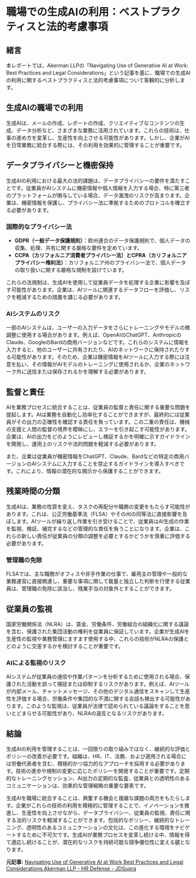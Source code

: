 # 職場での生成AIの利用：ベストプラクティスと法的考慮事項

## 緒言

本レポートでは、Akerman LLPの「Navigating Use of Generative AI at Work: Best Practices and Legal Considerations」という記事を基に、職場での生成AIの利用に関するベストプラクティスと法的考慮事項について客観的に分析します。

## 生成AIの職場での利用

生成AIは、メールの作成、レポートの作成、クリエイティブなコンテンツの生成、データ分析など、さまざまな業務に活用されています。これらの技術は、仕事の進め方を変革し、生産性を向上させる可能性があります。しかし、企業がAIを日常業務に統合する際には、その利用を効果的に管理することが重要です。

## データプライバシーと機密保持

生成AIの利用における最大の法的課題は、データプライバシーの要件を満たすことです。従業員がAIシステムに機密情報や個人情報を入力する場合、特に第三者のプラットフォームが関与している場合、データ漏洩のリスクが高まります。企業は、機密情報を保護し、プライバシー法に準拠するためのプロトコルを確立する必要があります。

### 国際的なプライバシー法

- **GDPR（一般データ保護規則）**：欧州連合のデータ保護規則で、個人データの収集、処理、共有に関する厳格な要件を定めています。
- **CCPA（カリフォルニア消費者プライバシー法）**と**CPRA（カリフォルニアプライバシー権利法）**：カリフォルニア州のプライバシー法で、個人データの取り扱いに関する厳格な規制を設けています。

これらの法規制は、生成AIを使用して従業員データを処理する企業に影響を及ぼす可能性があります。企業は、AIツールに関連するデータフローを評価し、リスクを軽減するための措置を講じる必要があります。

### AIシステムのリスク

一部のAIシステムは、ユーザーの入力データをさらにトレーニングやモデルの微調整に使用する場合があります。例えば、OpenAIのChatGPT、AnthropicのClaude、GoogleのBardの商用バージョンなどです。これらのシステムに情報を入力すると、他のユーザーに共有されたり、AIのネットワークに保持されたりする可能性があります。そのため、企業は機密情報をAIツールに入力する際には注意を払い、その情報がAIモデルのトレーニングに使用されるか、企業のネットワーク外に送信または保存されるかを理解する必要があります。

## 監督と責任

AIを業務プロセスに統合することは、従業員の監督と責任に関する重要な問題を提起します。AIは業務を自動化し効率化することができますが、最終的には従業員がその出力の正確性を確認する責任を負っています。この二重の責任は、機械の支援と人間の監督の境界を曖昧にし、エラーを引き起こす可能性があります。企業は、AIの出力をどのようにレビューし検証するかを明確に示すガイドラインを開発し、運用上のリスクや法的問題を軽減する必要があります。

また、企業は従業員が機密情報をChatGPT、Claude、Bardなどの特定の商用バージョンのAIシステムに入力することを禁止するガイドラインを導入すべきです。これにより、情報の潜在的な開示から保護することができます。

## 残業時間の分類

生成AIは、業務の性質を変え、タスクの再配分や職務の変更をもたらす可能性があります。これは、公正労働基準法（FLSA）やその州の同等法に直接影響を及ぼします。AIツールが繰り返し作業を引き受けることで、従業員はAI生成の作業を監視、検証、補完するなどの管理的な責任を負うことになります。企業は、これらの新しい責任が従業員の分類の調整を必要とするかどうかを慎重に評価する必要があります。

### 管理職の免除

FLSAでは、主な職務がオフィスや非手作業の仕事で、雇用主の管理や一般的な業務運営に直接関連し、重要な事項に関して裁量と独立した判断を行使する従業員は、管理職の免除に該当し、残業手当の対象外とすることができます。

## 従業員の監視

国家労働関係法（NLRA）は、賃金、労働条件、労働組合の組織化に関する議論を含む、保護された集団活動の権利を従業員に保証しています。企業が生成AIを生産性の監視や業務管理にますます使用する中、これらの技術がNLRAの保護とどのように交差するかを検討することが重要です。

### AIによる監視のリスク

AIシステムが従業員の通信や作業パターンを分析するために使用される場合、保護された活動を誤って捕捉または抑制するリスクがあります。例えば、AIツールが内部メール、チャットメッセージ、その他のデジタル通信をスキャンして生産性を評価する場合、労働条件や集団的な不満に関する会話も検出する可能性があります。このような監視は、従業員が法律で認められている議論をすることを思いとどまらせる可能性があり、NLRAの違反となるリスクがあります。

## 結論

生成AIの利用を管理することは、一回限りの取り組みではなく、継続的な評価とポリシーの改善が必要です。組織は、HR、IT、法務、および適用される場合には労働代表者を含む、積極的かつ協力的なアプローチを採用する必要があります。技術の進歩や規制の変更に応じたポリシーを開発することが重要です。定期的なトレーニングセッション、AI出力の定期的な監査、従業員との透明性のあるコミュニケーションは、効果的な管理戦略の重要な要素です。

生成AIを職場に統合することは、興奮する機会と複雑な課題の両方をもたらします。企業がこれらの技術の利用を積極的に管理することで、イノベーションを推進し、生産性を向上させながら、データプライバシー、従業員の監視、責任に関する法的リスクを軽減することができます。包括的なポリシー、継続的なトレーニング、透明性のあるコミュニケーションの文化は、この進化する環境をナビゲートするために不可欠です。生成AIが業務プロセスを変革し続ける中、情報を得て適応し続けることが、潜在的なリスクを持続可能な競争優位性に変える鍵となります。

**元記事:** [Navigating Use of Generative AI at Work Best Practices and Legal Considerations Akerman LLP - HR Defense - JDSupra](https://www.jdsupra.com/legalnews/navigating-use-of-generative-ai-at-work-3284424/)